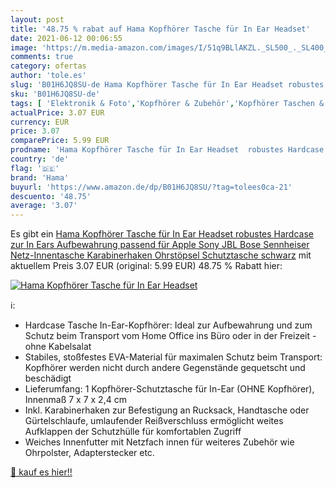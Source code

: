 ```yaml
---
layout: post
title: '48.75 % rabat auf Hama Kopfhörer Tasche für In Ear Headset'
date: 2021-06-12 00:06:55
image: 'https://m.media-amazon.com/images/I/51q9BLlAKZL._SL500_._SL400_.jpg'
comments: true
category: ofertas
author: 'tole.es'
slug: 'B01H6JQ8SU-de Hama Kopfhörer Tasche für In Ear Headset robustes Hardcase...'
sku: 'B01H6JQ8SU-de'
tags: [ 'Elektronik & Foto','Kopfhörer & Zubehör','Kopfhörer Taschen & Cases','hama', ]
actualPrice: 3.07 EUR
currency: EUR
price: 3.07
comparePrice: 5.99 EUR
prodname: 'Hama Kopfhörer Tasche für In Ear Headset  robustes Hardcase zur In Ears Aufbewahrung  passend für Apple  Sony  JBL  Bose  Sennheiser  Netz-Innentasche  Karabinerhaken  Ohrstöpsel Schutztasche  schwarz'
country: 'de'
flag: '🇩🇪'
brand: 'Hama'
buyurl: 'https://www.amazon.de/dp/B01H6JQ8SU/?tag=tolees0ca-21'
descuento: '48.75'
average: '3.07'
---
```


Es gibt ein [Hama Kopfhörer Tasche für In Ear Headset  robustes Hardcase zur In Ears Aufbewahrung  passend für Apple  Sony  JBL  Bose  Sennheiser  Netz-Innentasche  Karabinerhaken  Ohrstöpsel Schutztasche  schwarz](https://www.amazon.de/dp/B01H6JQ8SU/?tag=tolees0ca-21) mit aktuellem Preis 3.07 EUR (original: 5.99 EUR) 48.75 % Rabatt hier:

[![Hama Kopfhörer Tasche für In Ear Headset](https://m.media-amazon.com/images/I/51q9BLlAKZL._SL500_._SL400_.jpg)](https://www.amazon.de/dp/B01H6JQ8SU/?tag=tolees0ca-21)

ℹ️:

- Hardcase Tasche In-Ear-Kopfhörer: Ideal zur Aufbewahrung und zum Schutz beim Transport vom Home Office ins Büro oder in der Freizeit - ohne Kabelsalat
- Stabiles, stoßfestes EVA-Material für maximalen Schutz beim Transport: Kopfhörer werden nicht durch andere Gegenstände gequetscht und beschädigt
- Lieferumfang: 1 Kopfhörer-Schutztasche für In-Ear (OHNE Kopfhörer), Innenmaß 7 x 7 x 2,4 cm
- Inkl. Karabinerhaken zur Befestigung an Rucksack, Handtasche oder Gürtelschlaufe, umlaufender Reißverschluss ermöglicht weites Aufklappen der Schutzhülle für komfortablen Zugriff
- Weiches Innenfutter mit Netzfach innen für weiteres Zubehör wie Ohrpolster, Adapterstecker etc.

[🛒 kauf es hier!!](https://www.amazon.de/dp/B01H6JQ8SU/?tag=tolees0ca-21)
